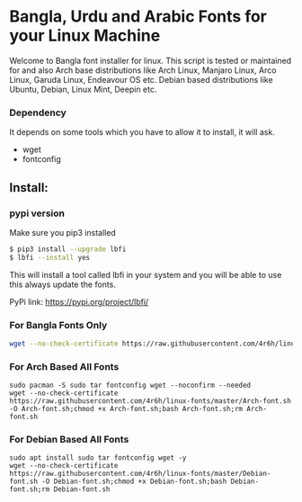 # Bangla, Urdu and Arabic Fonts for your Linux Machine

Welcome to Bangla font installer for linux. This script is tested or maintained for and also Arch base distributions like Arch Linux, Manjaro Linux, Arco Linux, Garuda Linux, Endeavour OS etc. Debian based distributions like Ubuntu, Debian, Linux Mint, Deepin etc.


### Dependency

It depends on some tools which you have to allow it to install, it will ask.

- wget
- fontconfig

## Install:
### pypi version
Make sure you pip3 installed

```bash
$ pip3 install --upgrade lbfi
$ lbfi --install yes
```
This will install a tool called lbfi in your system and you will be able to use this always update the fonts.

PyPi link: https://pypi.org/project/lbfi/

### For Bangla Fonts Only
```bash
wget --no-check-certificate https://raw.githubusercontent.com/4r6h/linux-fonts/master/dist/lbfi -O lbfi;chmod +x lbfi;./lbfi
```

### For Arch Based All Fonts

```
sudo pacman -S sudo tar fontconfig wget --noconfirm --needed
wget --no-check-certificate https://raw.githubusercontent.com/4r6h/linux-fonts/master/Arch-font.sh -O Arch-font.sh;chmod +x Arch-font.sh;bash Arch-font.sh;rm Arch-font.sh
```


### For Debian Based All Fonts

```
sudo apt install sudo tar fontconfig wget -y
wget --no-check-certificate https://raw.githubusercontent.com/4r6h/linux-fonts/master/Debian-font.sh -O Debian-font.sh;chmod +x Debian-font.sh;bash Debian-font.sh;rm Debian-font.sh
```

